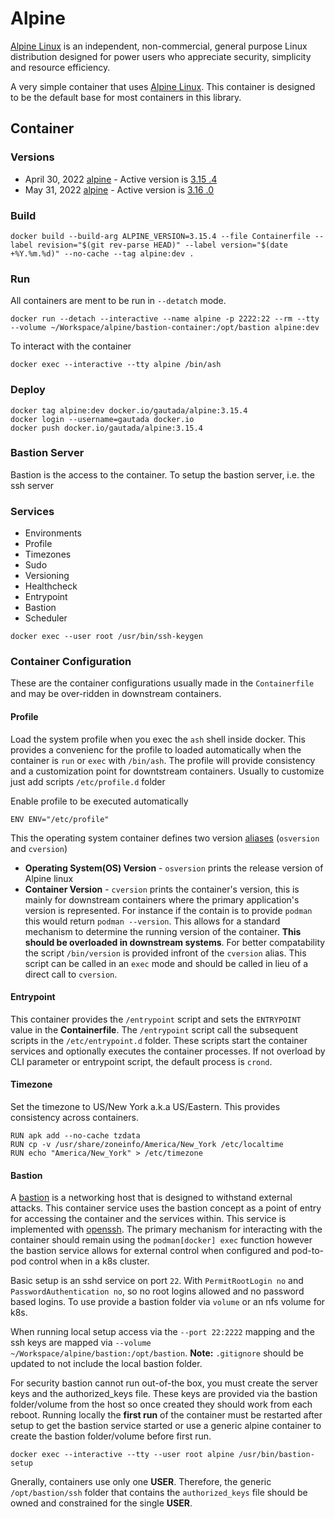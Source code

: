 # Alpine

[Alpine Linux](https://alpinelinux.org) is an independent, non-commercial, general purpose Linux distribution designed for power users who appreciate security, simplicity and resource efficiency.

A very simple container that uses [Alpine Linux](https://alpinelinux.org).  This container is designed to be the default base for most containers in this library.

## Container

### Versions

- April 30, 2022 [alpine](https://alpinelinux.org/releases/) - Active version is [3.15 .4](https://git.alpinelinux.org/aports/log/?h=v3.15.4)
- May 31, 2022 [alpine](https://alpinelinux.org/releases/) - Active version is [3.16 .0](https://git.alpinelinux.org/aports/log/?h=v3.16.0)

### Build

```
docker build --build-arg ALPINE_VERSION=3.15.4 --file Containerfile --label revision="$(git rev-parse HEAD)" --label version="$(date +%Y.%m.%d)" --no-cache --tag alpine:dev .
``` 

### Run

All containers are ment to be run in `--detatch` mode.
```
docker run --detach --interactive --name alpine -p 2222:22 --rm --tty --volume ~/Workspace/alpine/bastion-container:/opt/bastion alpine:dev
```

To interact with the container
```
docker exec --interactive --tty alpine /bin/ash
```

### Deploy

```
docker tag alpine:dev docker.io/gautada/alpine:3.15.4
docker login --username=gautada docker.io
docker push docker.io/gautada/alpine:3.15.4
```

### Bastion Server

Bastion is the access to the container. To setup the bastion server, i.e. the ssh server

### Services
- Environments 
 - Profile
- Timezones
- Sudo
- Versioning
- Healthcheck
- Entrypoint
- Bastion
- Scheduler



```
docker exec --user root /usr/bin/ssh-keygen
```


### Container Configuration

These are the container configurations usually made in the `Containerfile` and may be over-ridden in downstream containers.
 
#### Profile
 
Load the system profile when you exec the `ash` shell inside docker. This provides a convenienc for the 
profile to loaded automatically when the container is `run` or `exec` with `/bin/ash`. The
profile will provide consistency and a customization point for downtstream
containers. Usually to customize just add scripts `/etc/profile.d` folder

Enable profile to be executed automatically
```
ENV ENV="/etc/profile"
```

This the operating system container defines two version [aliases](https://linuxhandbook.com/linux-alias-command/) (`osversion` and `cversion`)
- **Operating System(OS) Version** - `osversion` prints the release version of Alpine linux
- **Container Version** - `cversion` prints the container's version, this is mainly for downstream containers where the primary application's version is represented. For instance if the contain is to provide `podman` this would return `podman --version`. This allows for a standard mechanism to determine the running version of the container. **This should be overloaded in downstream systems**. For better compatability the script `/bin/version` is provided infront of the `cversion` alias.  This script can be called in an `exec` mode and should be called in lieu of a direct call to `cversion`.

#### Entrypoint

This container provides the `/entrypoint` script and sets the `ENTRYPOINT` value in the **Containerfile**. The `/entrypoint` script call the subsequent scripts in the `/etc/entrypoint.d` folder.  These scripts start the container services and optionally executes the container processes.  If not overload by CLI parameter or entrypoint script, the default process is `crond`.

#### Timezone

Set the timezone to US/New York a.k.a US/Eastern.  This provides consistency across containers.

```
RUN apk add --no-cache tzdata
RUN cp -v /usr/share/zoneinfo/America/New_York /etc/localtime
RUN echo "America/New_York" > /etc/timezone
```

#### Bastion

A [bastion](https://en.wikipedia.org/wiki/Bastion_host) is a networking host that is designed to withstand external attacks.  This container service uses the bastion concept as a point of entry for accessing the container and the services within. This service is implemented with [openssh](https://www.openssh.com). The primary mechanism for interacting with the container should remain using the `podman[docker] exec` function however the bastion service allows for external control when configured and pod-to-pod control when in a k8s cluster.

Basic setup is an sshd service on port `22`.  With `PermitRootLogin no` and `PasswordAuthentication no`, so no root logins allowed and no password based logins. To use provide a bastion folder via `volume` or an nfs volume for k8s.

When running local setup access via the `--port 22:2222` mapping and the ssh keys are mapped via `--volume ~/Workspace/alpine/bastion:/opt/bastion`. **Note:** `.gitignore` should be updated to not include the local bastion folder.

For security bastion cannot run out-of-the box, you must create the server keys and the authorized_keys file.  These keys are provided via the bastion folder/volume from the host so once created they should work from each reboot.  Running locally the **first run** of the container must be restarted after setup to get the bastion service started or use a generic alpine container to create the bastion folder/volume before first run.

```
docker exec --interactive --tty --user root alpine /usr/bin/bastion-setup
```

Gnerally, containers use only one **USER**.  Therefore, the generic `/opt/bastion/ssh` folder that contains the `authorized_keys` file should be owned and constrained for the single **USER**.
